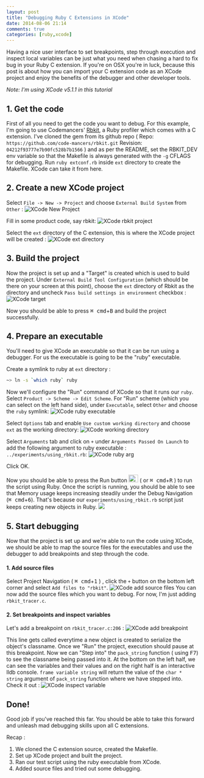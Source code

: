 ```yaml
---
layout: post
title: "Debugging Ruby C Extensions in XCode"
date: 2014-08-06 21:14
comments: true
categories: [ruby,xcode]
---
```


Having a nice user interface to set breakpoints, step through execution and
inspect local variables can be just what you need when chasing a hard to fix
bug in your Ruby C extension. If you're on OSX you're in luck, because this
post is about how you can import your C extension code as an XCode project
and enjoy the benefits of the debugger and other developer tools.

*Note: I'm using XCode v5.1.1 in this tutorial*

## 1. Get the code

First of all you need to get the code you want to debug. For this example,
I'm going to use Codemancers' [Rbkit](https://github.com/code-mancers/rbkit),
a Ruby profiler which comes with a C extension.
I've cloned the gem from its github repo ( Repo: `https://github.com/code-mancers/rbkit.git` Revision: `04212f93777e7b90fc528b7b1566` )
and as per the README, set the RBKIT_DEV env variable so that the Makefile
is always generated with the `-g` CFLAGS for debugging.
Run `ruby extconf.rb` inside `ext` directory to create the Makefile. XCode
can take it from here.

## 2. Create a new XCode project

Select `File -> New -> Project` and choose `External Build System` from `Other` :
![XCode New Project](/assets/img/xcode/new_project.png)

Fill in some product code, say rbkit:
![XCode rbkit project](/assets/img/xcode/rbkit_project.png)

Select the `ext` directory of the C extension, this is where the XCode
project will be created :
![XCode ext directory](/assets/img/xcode/ext_directory.png)


## 3. Build the project

Now the project is set up and a "Target" is created which is used to build
the project. Under `External Build Tool Configuration` (which should be there
on your screen at this point), choose the `ext` directory of Rbkit as the
directory and uncheck `Pass build settings in environment` checkbox :
![XCode target](/assets/img/xcode/rbkit_target.png)

Now you should be able to press <kbd>&#8984; cmd</kbd>+<kbd>B</kbd> and build
the project successfully.

## 4. Prepare an executable

You'll need to give XCode an executable so that it can be run using
a debugger. For us the executable is going to be the "ruby" executable.

Create a symlink to ruby at `ext` directory :

```bash
~> ln -s `which ruby` ruby
```

Now we'll configure the "Run" command of XCode so that it runs our `ruby`.
Select `Product -> Scheme -> Edit Scheme`. For "Run" scheme (which you can
select on the left hand side), under `Executable`, select `Other` and choose
the `ruby` symlink:
![XCode ruby executable](/assets/img/xcode/choose_executable.png)

Select `Options` tab and enable `Use custom working directory` and choose
`ext` as the working directory:
![XCode working directory](/assets/img/xcode/current_working_directory.png)

Select `Arguments` tab and click on `+` under `Arguments Passed On Launch` to
add the following argument to ruby executable : `../experiments/using_rbkit.rb`:
![XCode ruby arg](/assets/img/xcode/ruby_arg.png)

Click OK.

Now you should be able to press the Run button
<img src="/assets/img/xcode/run.png" style="width:25px;height:20px;padding:0px;margin-bottom:-5px;">
( or <kbd>&#8984; cmd</kbd>+<kbd>R</kbd> ) to run the script using Ruby.
Once the script is running, you should be able to see that Memory usage keeps
increasing steadily under the Debug Navigation (<kbd>&#8984; cmd</kbd>+<kbd>6</kbd>).
That's because our `experiments/using_rbkit.rb` script just keeps creating
new objects in Ruby.
<img src="/assets/img/xcode/debug_nav.png" style="max-height:500px;max-width:400px;align:middle;">

## 5. Start debugging

Now that the project is set up and we're able to run the code using XCode,
we should be able to map the source files for the executables and use the
debugger to add breakpoints and step through the code.

#### 1. Add source files

Select Project Navigation ( <kbd>&#8984; cmd</kbd>+<kbd>1</kbd> ) , click the
`+` button on the bottom left corner and select `Add files to "rbkit"`.
![XCode add source files](/assets/img/xcode/add_source.png)
You can now add the source files which you want to debug. For now, I'm just adding
`rbkit_tracer.c`.

#### 2. Set breakpoints and inspect variables

Let's add a breakpoint on `rbkit_tracer.c:206` :
![XCode add breakpoint](/assets/img/xcode/breakpoint.png)

This line gets called everytime a new object is created to serialize the
object's classname. Once we "Run" the project, execution should pause at
this breakpoint. Now we can "Step into" the `pack_string` function
( using <kbd>F7</kbd>) to see the classname being passed into it. At the bottom
on the left half, we can see the variables and their values and on the right
half is an interactive lldb console. `frame variable string` will return the
value of the `char * string` argument of `pack_string` function where we have
stepped into. Check it out :
![XCode inspect variable](/assets/img/xcode/inspect_variable.png)

## Done!

Good job if you've reached this far. You should be able to take this forward
and unleash mad debugging skills upon all C extensions.

Recap :

1. We cloned the C extension source, created the Makefile.
2. Set up XCode project and built the project.
3. Ran our test script using the ruby executable from XCode.
4. Added source files and tried out some debugging.
